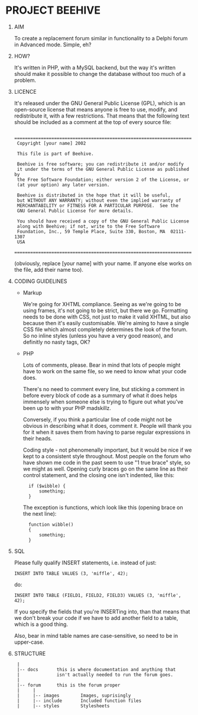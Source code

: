 # PROJECT BEEHIVE

1. AIM

    To create a replacement forum similar in functionality to a Delphi
    forum in Advanced mode. Simple, eh?

2. HOW?

    It's written in PHP, with a MySQL backend, but the way it's written
    should make it possible to change the database without too much of a
    problem.

3. LICENCE

    It's released under the GNU General Public License (GPL), which is
    an open-source license that means anyone is free to use, modify,
    and redistribute it, with a few restrictions. That means that the
    following text should be included as a comment at the top of every
    source file:

        =====================================================================  
        Copyright [your name] 2002

        This file is part of Beehive.

        Beehive is free software; you can redistribute it and/or modify
        it under the terms of the GNU General Public License as published by
        the Free Software Foundation; either version 2 of the License, or
        (at your option) any later version.

        Beehive is distributed in the hope that it will be useful,
        but WITHOUT ANY WARRANTY; without even the implied warranty of
        MERCHANTABILITY or FITNESS FOR A PARTICULAR PURPOSE.  See the
        GNU General Public License for more details.

        You should have received a copy of the GNU General Public License  
        along with Beehive; if not, write to the Free Software  
        Foundation, Inc., 59 Temple Place, Suite 330, Boston, MA  02111-1307  
        USA  
        =====================================================================

    (obviously, replace [your name] with your name. If anyone else works
    on the file, add their name too).

4. CODING GUIDELINES

    - Markup

        We're going for XHTML compliance. Seeing as we're going to be using
        frames, it's not going to be strict, but there we go. Formatting
        needs to be done with CSS, not just to make it valid XHTML, but
        also because then it's easily customisable. We're aiming to have a
        single CSS file which almost completely determines the look of the
        forum. So no inline styles (unless you have a very good reason),
        and definitly no nasty <font> tags, OK?

    - PHP

        Lots of comments, please. Bear in mind that lots of people might
        have to work on the same file, so we need to know what your code
        does.

        There's no need to comment every line, but sticking a comment in
        before every block of code as a summary of what it does helps
        immensely when someone else is trying to figure out what you've
        been up to with your PHP madskillz.

        Conversely, if you think a particular line of code might not be
        obvious in describing what it does, comment it. People will thank
        you for it when it saves them from having to parse regular
        expressions in their heads.

        Coding style - not phenomenally important, but it would be nice
        if we kept to a consistent style throughout. Most people on the
        forum who have shown me code in the past seem to use "1 true
        brace" style, so we might as well. Opening curly braces go on
        the same line as their control statement, and the closing one
        isn't indented, like this:

            if ($wibble) {  
                something;  
            }

        The exception is functions, which look like this (opening brace
        on the next line):

            function wibble()
            {
                something;
            }

4. SQL

    Please fully qualify INSERT statements, i.e. instead of just:

    `INSERT INTO TABLE VALUES (3, 'miffle', 42);`

    do:

    `INSERT INTO TABLE (FIELD1, FIELD2, FIELD3) VALUES (3, 'miffle', 42);`

    If you specify the fields that you're INSERTing into, than that
    means that we don't break your code if we have to add another
    field to a table, which is a good thing.

    Also, bear in mind table names are case-sensitive, so need to be
    in upper-case.

5. STRUCTURE

        |  
        |-- docs       this is where documentation and anything that  
        |              isn't actually needed to run the forum goes.  
        |  
        |-- forum      this is the forum proper  
        |     |  
        |     |-- images        Images, suprisingly  
        |     |-- include       Included function files  
        |     |-- styles        Stylesheets
